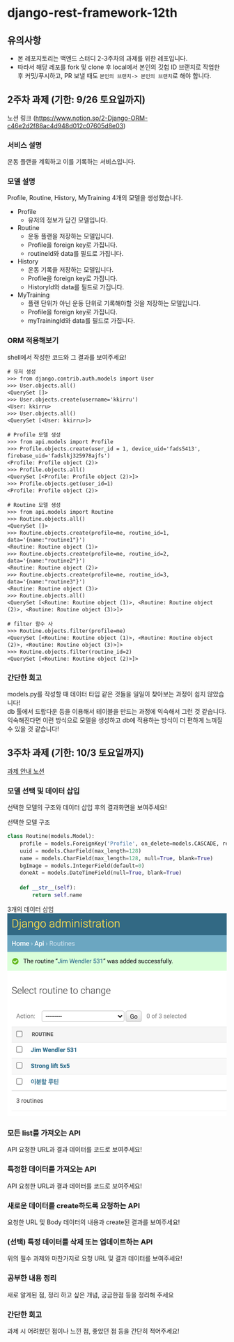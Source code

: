 # django-rest-framework-12th

## 유의사항
* 본 레포지토리는 백엔드 스터디 2-3주차의 과제를 위한 레포입니다.
* 따라서 해당 레포를 fork 및 clone 후 local에서 본인의 깃헙 ID 브랜치로 작업한 후 커밋/푸시하고,
PR 보낼 때도 `본인의 브랜치-> 본인의 브랜치`로 해야 합니다.
 
## 2주차 과제 (기한: 9/26 토요일까지)
노션 링크 (https://www.notion.so/2-Django-ORM-c46e2d2f88ac4d948d012c07605d8e03)

### 서비스 설명
운동 플랜을 계획하고 이를 기록하는 서비스입니다.

### 모델 설명
Profile, Routine, History, MyTraining 4개의 모델을 생성했습니다.
- Profile
   - 유저의 정보가 담긴 모델입니다.
- Routine
    - 운동 플랜을 저장하는 모델입니다. 
    - Profile을 foreign key로 가집니다.
    - routineId와 data를 필드로 가집니다.
- History
    - 운동 기록을 저장하는 모델입니다.
    - Profile을 foreign key로 가집니다.
    - HistoryId와 data를 필드로 가집니다.
- MyTraining
    - 플랜 단위가 아닌 운동 단위로 기록해야할 것을 저장하는 모델입니다.
    - Profile을 foreign key로 가집니다.
    - myTrainingId와 data를 필드로 가집니다.
    
### ORM 적용해보기
shell에서 작성한 코드와 그 결과를 보여주세요! 
```mysql
# 유저 생성
>>> from django.contrib.auth.models import User
>>> User.objects.all()
<QuerySet []>
>>> User.objects.create(username='kkirru')
<User: kkirru>
>>> User.objects.all()
<QuerySet [<User: kkirru>]>

# Profile 모델 생성
>>> from api.models import Profile
>>> Profile.objects.create(user_id = 1, device_uid='fads5413', firebase_uid='fadslkj325978ajfs')
<Profile: Profile object (2)>
>>> Profile.objects.all()
<QuerySet [<Profile: Profile object (2)>]>
>>> Profile.objects.get(user_id=1)
<Profile: Profile object (2)>

# Routine 모델 생성
>>> from api.models import Routine
>>> Routine.objects.all()
<QuerySet []>
>>> Routine.objects.create(profile=me, routine_id=1, data='{name:"routine1"}')
<Routine: Routine object (1)>
>>> Routine.objects.create(profile=me, routine_id=2, data='{name:"routine2"}')
<Routine: Routine object (2)>
>>> Routine.objects.create(profile=me, routine_id=3, data='{name:"routine3"}')
<Routine: Routine object (3)>
>>> Routine.objects.all()
<QuerySet [<Routine: Routine object (1)>, <Routine: Routine object (2)>, <Routine: Routine object (3)>]>

# filter 함수 사
>>> Routine.objects.filter(profile=me)
<QuerySet [<Routine: Routine object (1)>, <Routine: Routine object (2)>, <Routine: Routine object (3)>]>
>>> Routine.objects.filter(routine_id=2)
<QuerySet [<Routine: Routine object (2)>]>
```



### 간단한 회고 
models.py를 작성할 때 데이터 타입 같은 것들을 일일이 찾아보는 과정이 쉽지 않았습니다!  
db 툴에서 드랍다운 등을 이용해서 테이블을 만드는 과정에 익숙해서 그런 것 같습니다.  
익숙해진다면 이런 방식으로 모델을 생성하고 db에 적용하는 방식이 더 편하게 느껴질 수 있을 것 같습니다!


## 3주차 과제 (기한: 10/3 토요일까지)
[과제 안내 노션](https://www.notion.so/3-DRF1-API-View-6d49c6ad888d4f249ffb52f0885c66d7)

### 모델 선택 및 데이터 삽입
선택한 모델의 구조와 데이터 삽입 후의 결과화면을 보여주세요!

선택한 모델 구조
```python
class Routine(models.Model):
    profile = models.ForeignKey('Profile', on_delete=models.CASCADE, related_name='routines')
    uuid = models.CharField(max_length=128)
    name = models.CharField(max_length=128, null=True, blank=True)
    bgImage = models.IntegerField(default=0)
    doneAt = models.DateTimeField(null=True, blank=True)

    def __str__(self):
        return self.name
```

3개의 데이터 삽입 
![modeldata](./img/modeldata.png)

### 모든 list를 가져오는 API
API 요청한 URL과 결과 데이터를 코드로 보여주세요!

### 특정한 데이터를 가져오는 API
API 요청한 URL과 결과 데이터를 코드로 보여주세요!

### 새로운 데이터를 create하도록 요청하는 API
요청한 URL 및 Body 데이터의 내용과 create된 결과를 보여주세요!

### (선택) 특정 데이터를 삭제 또는 업데이트하는 API
위의 필수 과제와 마찬가지로 요청 URL 및 결과 데이터를 보여주세요!

### 공부한 내용 정리
새로 알게된 점, 정리 하고 싶은 개념, 궁금한점 등을 정리해 주세요

### 간단한 회고 
과제 시 어려웠던 점이나 느낀 점, 좋았던 점 등을 간단히 적어주세요!